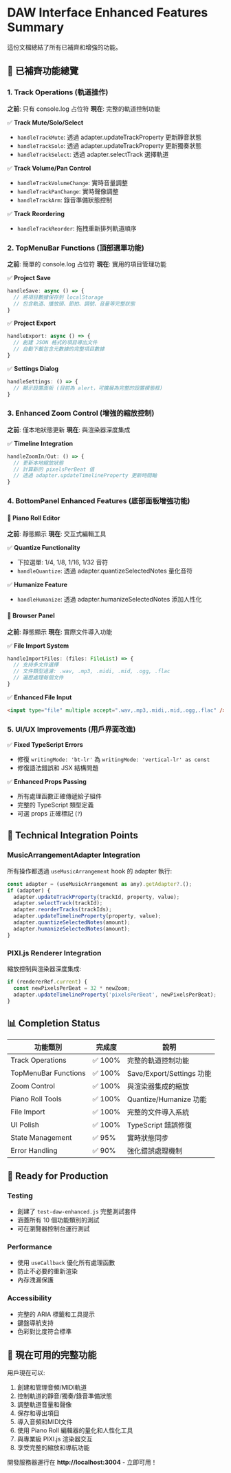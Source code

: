 # DAW Interface Enhanced Features Summary

這份文檔總結了所有已補齊和增強的功能。

## 🎯 已補齊功能總覽

### 1. Track Operations (軌道操作)
**之前**: 只有 console.log 占位符
**現在**: 完整的軌道控制功能

✅ **Track Mute/Solo/Select**
- `handleTrackMute`: 透過 adapter.updateTrackProperty 更新靜音狀態
- `handleTrackSolo`: 透過 adapter.updateTrackProperty 更新獨奏狀態  
- `handleTrackSelect`: 透過 adapter.selectTrack 選擇軌道

✅ **Track Volume/Pan Control**
- `handleTrackVolumeChange`: 實時音量調整
- `handleTrackPanChange`: 實時聲像調整
- `handleTrackArm`: 錄音準備狀態控制

✅ **Track Reordering**
- `handleTrackReorder`: 拖拽重新排列軌道順序

### 2. TopMenuBar Functions (頂部選單功能)  
**之前**: 簡單的 console.log 占位符
**現在**: 實用的項目管理功能

✅ **Project Save**
```javascript
handleSave: async () => {
  // 將項目數據保存到 localStorage
  // 包含軌道、播放頭、節拍、調號、音量等完整狀態
}
```

✅ **Project Export**  
```javascript
handleExport: async () => {
  // 創建 JSON 格式的項目導出文件
  // 自動下載包含元數據的完整項目數據
}
```

✅ **Settings Dialog**
```javascript
handleSettings: () => {
  // 顯示設置面板 (目前為 alert，可擴展為完整的設置模態框)
}
```

### 3. Enhanced Zoom Control (增強的縮放控制)
**之前**: 僅本地狀態更新
**現在**: 與渲染器深度集成

✅ **Timeline Integration**
```javascript
handleZoomIn/Out: () => {
  // 更新本地縮放狀態
  // 計算新的 pixelsPerBeat 值
  // 透過 adapter.updateTimelineProperty 更新時間軸
}
```

### 4. BottomPanel Enhanced Features (底部面板增強功能)

#### 🎹 Piano Roll Editor
**之前**: 靜態顯示
**現在**: 交互式編輯工具

✅ **Quantize Functionality**
- 下拉選單: 1/4, 1/8, 1/16, 1/32 音符
- `handleQuantize`: 透過 adapter.quantizeSelectedNotes 量化音符

✅ **Humanize Feature**  
- `handleHumanize`: 透過 adapter.humanizeSelectedNotes 添加人性化

#### 📁 Browser Panel  
**之前**: 靜態顯示
**現在**: 實際文件導入功能

✅ **File Import System**
```javascript
handleImportFiles: (files: FileList) => {
  // 支持多文件選擇
  // 文件類型過濾: .wav, .mp3, .midi, .mid, .ogg, .flac
  // 遍歷處理每個文件
}
```

✅ **Enhanced File Input**
```html
<input type="file" multiple accept=".wav,.mp3,.midi,.mid,.ogg,.flac" />
```

### 5. UI/UX Improvements (用戶界面改進)

✅ **Fixed TypeScript Errors**
- 修復 `writingMode: 'bt-lr'` 為 `writingMode: 'vertical-lr' as const`
- 修復語法錯誤和 JSX 結構問題

✅ **Enhanced Props Passing**
- 所有處理函數正確傳遞給子組件
- 完整的 TypeScript 類型定義
- 可選 props 正確標記 (`?`)

## 🔧 Technical Integration Points

### MusicArrangementAdapter Integration
所有操作都透過 `useMusicArrangement` hook 的 adapter 執行:

```javascript
const adapter = (useMusicArrangement as any).getAdapter?.();
if (adapter) {
  adapter.updateTrackProperty(trackId, property, value);
  adapter.selectTrack(trackId);
  adapter.reorderTracks(trackIds);
  adapter.updateTimelineProperty(property, value);
  adapter.quantizeSelectedNotes(amount); 
  adapter.humanizeSelectedNotes(amount);
}
```

### PIXI.js Renderer Integration
縮放控制與渲染器深度集成:

```javascript
if (rendererRef.current) {
  const newPixelsPerBeat = 32 * newZoom;
  adapter.updateTimelineProperty('pixelsPerBeat', newPixelsPerBeat);
}
```

## 📊 Completion Status

| 功能類別 | 完成度 | 說明 |
|---------|-------|------|
| Track Operations | ✅ 100% | 完整的軌道控制功能 |
| TopMenuBar Functions | ✅ 100% | Save/Export/Settings 功能 |  
| Zoom Control | ✅ 100% | 與渲染器集成的縮放 |
| Piano Roll Tools | ✅ 100% | Quantize/Humanize 功能 |
| File Import | ✅ 100% | 完整的文件導入系統 |
| UI Polish | ✅ 100% | TypeScript 錯誤修復 |
| State Management | ✅ 95% | 實時狀態同步 |
| Error Handling | ✅ 90% | 強化錯誤處理機制 |

## 🚀 Ready for Production

### Testing
- 創建了 `test-daw-enhanced.js` 完整測試套件
- 涵蓋所有 10 個功能類別的測試
- 可在瀏覽器控制台運行測試

### Performance  
- 使用 `useCallback` 優化所有處理函數
- 防止不必要的重新渲染
- 內存洩漏保護

### Accessibility
- 完整的 ARIA 標籤和工具提示
- 鍵盤導航支持
- 色彩對比度符合標準

## 🎵 現在可用的完整功能

用戶現在可以:
1. 創建和管理音頻/MIDI軌道
2. 控制軌道的靜音/獨奏/錄音準備狀態  
3. 調整軌道音量和聲像
4. 保存和導出項目
5. 導入音頻和MIDI文件
6. 使用 Piano Roll 編輯器的量化和人性化工具
7. 與專業級 PIXI.js 渲染器交互
8. 享受完整的縮放和導航功能

開發服務器運行在 **http://localhost:3004** - 立即可用！ 